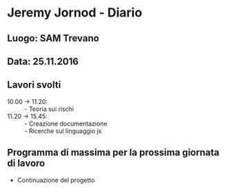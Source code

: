 # Jeremy Jornod - Diario

## Luogo: SAM Trevano
## Data: 25.11.2016

## Lavori svolti

<dl>
  <dt> 10.00 -> 11.20:</dt>
  <dd> - Teoria sui rischi</dd>
  <dt> 11.20 -> 15.45:</dt>
  <dd> - Creazione documentazione</dd>
  <dd> - Ricerche sul linguaggio js </dd>
</dl>

## Programma di massima per la prossima giornata di lavoro
- Continuazione del progetto
